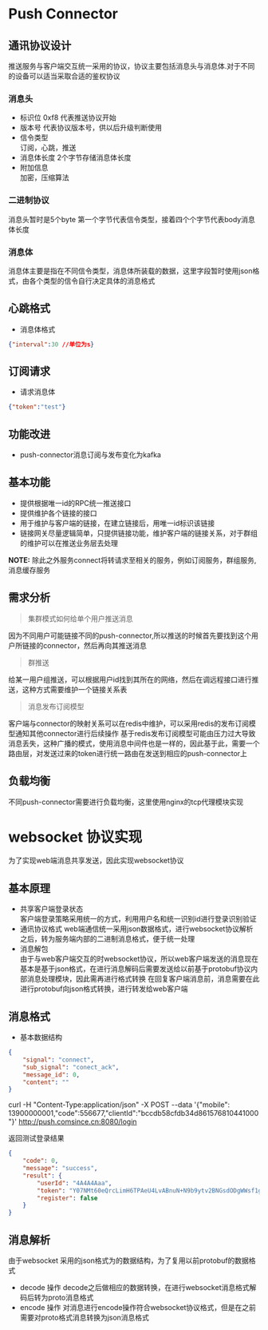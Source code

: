 # Push Connector

## 通讯协议设计
推送服务与客户端交互统一采用的协议，协议主要包括消息头与消息体.对于不同的设备可以适当采取合适的鉴权协议

### 消息头
* 标识位 0xf8 代表推送协议开始
* 版本号 代表协议版本号，供以后升级判断使用
* 信令类型  
订阅，心跳，推送
* 消息体长度 2个字节存储消息体长度
* 附加信息  
加密，压缩算法

### 二进制协议
消息头暂时是5个byte
第一个字节代表信令类型，接着四个个字节代表body消息体长度

### 消息体
消息体主要是指在不同信令类型，消息体所装载的数据，这里字段暂时使用json格式，由各个类型的信令自行决定具体的消息格式


## 心跳格式
* 消息体格式
```json
{"interval":30 //单位为s}
```

## 订阅请求
* 请求消息体
````json
{"token":"test"}
````

## 功能改进
* push-connector消息订阅与发布变化为kafka

## 基本功能
* 提供根据唯一id的RPC统一推送接口
* 提供维护各个链接的接口
* 用于维护与客户端的链接，在建立链接后，用唯一id标识该链接
* 链接网关尽量逻辑简单，只提供链接功能，维护客户端的链接关系，对于群组的维护可以在推送业务层去处理

**NOTE:** 除此之外服务connect将转请求至相关的服务，例如订阅服务，群组服务,消息缓存服务

## 需求分析
> 集群模式如何给单个用户推送消息  
  
因为不同用户可能链接不同的push-connector,所以推送的时候首先要找到这个用户所链接的connector，然后再向其推送消息

> 群推送  
  
给某一用户组推送，可以根据用户id找到其所在的网络，然后在调远程接口进行推送，这种方式需要维护一个链接关系表

> 消息发布订阅模型  
  
客户端与connector的映射关系可以在redis中维护，可以采用redis的发布订阅模型通知其他connector进行后续操作
基于redis发布订阅模型可能由压力过大导致消息丢失，这种广播的模式，使用消息中间件也是一样的，因此基于此，需要一个路由层，对发送过来的token进行统一路由在发送到相应的push-connector上

## 负载均衡
不同push-connector需要进行负载均衡，这里使用nginx的tcp代理模块实现

# websocket 协议实现
为了实现web端消息共享发送，因此实现websocket协议
## 基本原理
* 共享客户端登录状态  
客户端登录策略采用统一的方式，利用用户名和统一识别id进行登录识别验证
* 通讯协议格式
web端通信统一采用json数据格式，进行websocket协议解析之后，转为服务端内部的二进制消息格式，便于统一处理
* 消息解包  
由于与web客户端交互的时websocket协议，所以web客户端发送的消息现在基本是基于json格式，在进行消息解码后需要发送给以前基于protobuf协议内部消息处理模块，因此需再进行格式转换
在回复客户端消息前，消息需要在此进行protobuf向json格式转换，进行转发给web客户端


## 消息格式
* 基本数据结构  

```json
{
	"signal": "connect",
	"sub_signal": "conect_ack",
	"message_id": 0,
	"content": ""
}
```

curl -H "Content-Type:application/json" -X POST --data '{"mobile": 13900000001,"code":556677,"clientId":"bccdb58cfdb34d861576810441000"}' http://push.comsince.cn:8080/login

返回测试登录结果

```json
{
	"code": 0,
	"message": "success",
	"result": {
		"userId": "4A4A4Aaa",
		"token": "Y07NMt60eQrcLimH6TPAeU4LvABnuN+N9b9ytv2BNGsdODgWWsf1gVOCFf+gPBbyX7PkBLRWl2H3UlXwcX8F4mGMcZfnn/tpn1zH3itSEgwFJIICehRkHm3j78QGSZ2ADClVzK4HWPEme2lNpPqfSdLlxEZ/NQytazBayTNlCfQ=",
		"register": false
	}
}
```

## 消息解析
由于websocket 采用的json格式为的数据结构，为了复用以前protobuf的数据格式
* decode 操作
decode之后做相应的数据转换，在进行websocket消息格式解码后转为proto消息格式
* encode 操作
对消息进行encode操作符合websocket协议格式，但是在之前需要对proto格式消息转换为json消息格式